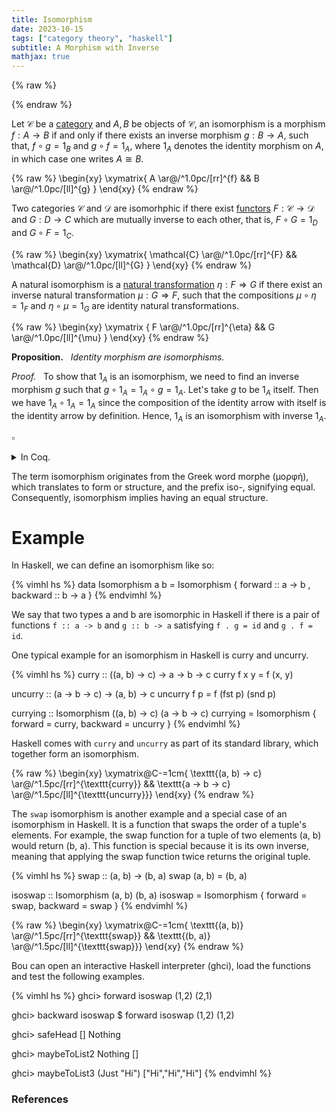 ```yaml
---
title: Isomorphism
date: 2023-10-15
tags: ["category theory", "haskell"]
subtitle: A Morphism with Inverse
mathjax: true
---
```

{% raw %}
<script>
  MathJax = {
    loader: {
      load: ['[custom]/xypic.js'],
      paths: {custom: 'https://beuke.org/js'}
    },
    tex: {
      packages: {'[+]': ['xypic']}
    }
  };
</script>


<script id="MathJax-script" async src="https://cdn.jsdelivr.net/npm/mathjax@3.1.4/es5/tex-chtml-full.js"></script>

<script id="dark-toggle" async src="/js/dark-toggle.js"></script>

{% endraw %}

<!-- <br> -->
<!-- <img src="/images/applicative.png" onclick="window.open(this.src)"> -->
<!-- The source as dot is next to image. Compile with: dot -Tsvg typeclasses.dot -o typeclasses.svg -->
<!-- <br> -->

Let $\mathcal{C}$ be a [category](/category) and $A, B$ be objects of $\mathcal{C}$, an isomorphism is a morphism $f : A \rightarrow B$ if and only if there exists an inverse morphism $g : B \rightarrow A$, such that, $f \circ g = 1_{B}$ and $g \circ f = 1_{A}$, where $1_{A}$ denotes the identity morphism on $A$, in which case one writes $A \cong B$.

{% raw %}
\begin{xy}
\xymatrix{
A \ar@/^1.0pc/[rr]^{f}  && B \ar@/^1.0pc/[ll]^{g}
}
\end{xy}
{% endraw %}

Two categories $\mathcal{C}$ and $\mathcal{D}$ are isomorhphic if there exist [functors](/functor) $F : \mathcal{C} \rightarrow \mathcal{D}$ and $G : D \rightarrow C$ which are mutually inverse to each other, that is, $F \circ G = 1_{D}$ and $G \circ F = 1_{C}$.

{% raw %}
\begin{xy}
\xymatrix{
\mathcal{C} \ar@/^1.0pc/[rr]^{F} && \mathcal{D} \ar@/^1.0pc/[ll]^{G}
}
\end{xy}
{% endraw %}

<!-- A natural isomorphism is a natural transformation $\eta : F \Rightarrow G$ such that for all $A \in \mathcal{C} , \eta_{A} : F(A) \Rightarrow G(A)$ is an isomorphism. In this case, the natural isomorphism is often written as $\eta : F \cong G$. -->

A natural isomorphism is a [natural transformation](/natural-transformation) $\eta : F \Rightarrow G$ if there exist an inverse natural transformation $\mu : G \Rightarrow F$, such that the compositions $\mu \circ \eta = 1_{F}$ and $\eta \circ \mu = 1_{G}$ are identity natural transformations.

{% raw %}
\begin{xy}
\xymatrix {
F \ar@/^1.0pc/[rr]^{\eta} && G \ar@/^1.0pc/[ll]^{\mu}
}
\end{xy}
{% endraw %}


<div class="proof" >

**Proposition.** &nbsp; *Identity morphism are isomorphisms.*

*Proof.* &nbsp; To show that $1_A$ is an isomorphism, we need to find an inverse morphism $g$ such that $g \circ 1_{A} = 1_{A} \circ g = 1_{A}$. Let's take $g$ to be $1_{A}$ itself. Then we have $1_{A} \circ 1_{A} = 1_{A}$ since the composition of the identity arrow with itself is the identity arrow by definition. Hence, $1_{A}$ is an isomorphism with inverse $1_{A}$.
<!-- $\pmb{\scriptstyle \square}$ -->
<div class="right">

$\pmb{\scriptstyle \square}$
</div> </div>

<details>
  <summary>In Coq.</summary>
  <div class="coq">
{% vimhl hs %}
Section IdentityIsomorphism.
  Variable Obj : Type.
  Variable Hom : Obj -> Obj -> Type.

  Variable id : forall A : Obj, Hom A A.
  Variable composition : forall {X Y Z : Obj},
    Hom Y Z -> Hom X Y -> Hom X Z.

  Notation "g 'o' f" := (composition g f) (at level 50).

  Hypothesis id_left : forall A B : Obj,
    forall f : Hom A B, (id B) o f = f.
  Hypothesis id_right : forall A B : Obj,
    forall f : Hom A B, f o (id A) = f.

  Proposition identity_is_isomorphism :
    forall A : Obj, (id A) o (id A) = id A.
  Proof.
    intros A.
    rewrite <- id_right.
    reflexivity.
  Qed.
End IdentityIsomorphism.
{% endvimhl %}
  </div>
</details>

<!-- Here is an alternative formulation of this proof in [Coq](https://gist.github.com/madnight/4d00970f1944a66113d7f04465af20f8). -->

The term isomorphism originates from the Greek word morphe (μορφή), which translates to form or structure, and the prefix iso-, signifying equal. Consequently, isomorphism implies having an equal structure.

<!-- https://www.logicmatters.net/resources/pdfs/SmithCat-I.pdf 76 -->
<!-- https://arxiv.org/pdf/1912.10642.pdf 16 -->
<!-- https://math.jhu.edu/~eriehl/context.pdf 42 -->
<!-- https://proofwiki.org/wiki/Definition:Natural_Isomorphism -->

# Example

In Haskell, we can define an isomorphism like so:

{% vimhl hs %}
data Isomorphism a b = Isomorphism
    { forward  :: a -> b
    , backward :: b -> a
    }
{% endvimhl %}

We say that two types a and b are isomorphic in Haskell if there is a pair of functions `f :: a -> b` and `g :: b -> a` satisfying `f . g = id` and `g . f = id`.

One typical example for an isomorphism in Haskell is curry and uncurry.

{% vimhl hs %}
curry :: ((a, b) -> c) -> a -> b -> c
curry f x y = f (x, y)

uncurry :: (a -> b -> c) -> (a, b) -> c
uncurry f p = f (fst p) (snd p)

currying :: Isomorphism ((a, b) -> c) (a -> b -> c)
currying = Isomorphism { forward = curry, backward = uncurry }
{% endvimhl %}

Haskell comes with `curry` and `uncurry` as part of its standard library, which together form an isomorphism.


{% raw %}
\begin{xy}
\xymatrix@C-=1cm{
\texttt{(a, b) -> c} \ar@/^1.5pc/[rr]^{\texttt{curry}}  && \texttt{a -> b -> c} \ar@/^1.5pc/[ll]^{\texttt{uncurry}}}
\end{xy}
{% endraw %}

The `swap` isomorphism is another example and a special case of an isomorphism in Haskell. It is a function that swaps the order of a tuple's elements. For example, the swap function for a tuple of two elements (a, b) would return (b, a). This function is special because it is its own inverse, meaning that applying the swap function twice returns the original tuple. 

{% vimhl hs %}
swap :: (a, b) -> (b, a)
swap (a, b) = (b, a)

isoswap :: Isomorphism (a, b) (b, a)
isoswap = Isomorphism { forward = swap, backward = swap }
{% endvimhl %}


{% raw %}
\begin{xy}
\xymatrix@C-=1cm{
\texttt{(a, b)} \ar@/^1.5pc/[rr]^{\texttt{swap}}  && \texttt{(b, a)} \ar@/^1.5pc/[ll]^{\texttt{swap}}}
\end{xy}
{% endraw %}

Bou can open an interactive Haskell interpreter (ghci), load the functions and test the following examples.

{% vimhl hs %}
ghci> forward isoswap (1,2)
(2,1)

ghci> backward isoswap $ forward isoswap (1,2)
(1,2)

ghci> safeHead []
Nothing

ghci> maybeToList2 Nothing
[]

ghci> maybeToList3 (Just "Hi")
["Hi","Hi","Hi"]
{% endvimhl %}

### References

[^1]: Mac Lane, Saunders (1998), Categories for the Working Mathematician, Graduate Texts in Mathematics 5 (2nd ed.), Springer-Verlag, p. 16, ISBN 0-387-98403-8
[^2]: [Natural Transformations by Bartosz Milewski (2015)](https://bartoszmilewski.com/2015/04/07/natural-transformations/)

